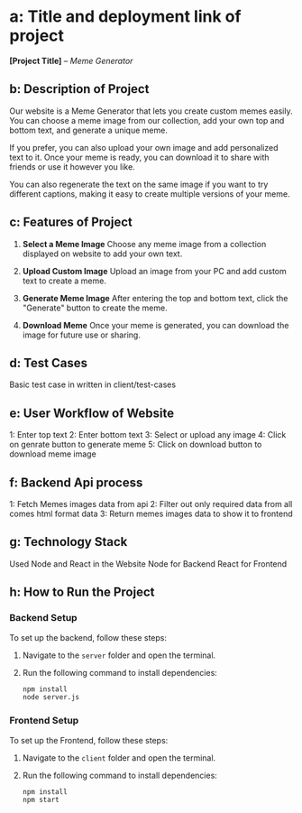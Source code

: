 
# a: Title and deployment link of project

**[Project Title]** – *Meme Generator*

## b: Description of Project

Our website is a Meme Generator that lets you create custom memes easily. You can choose a meme image from our collection, add your own top and bottom text, and generate a unique meme.

If you prefer, you can also upload your own image and add personalized text to it. Once your meme is ready, you can download it to share with friends or use it however you like.

You can also regenerate the text on the same image if you want to try different captions, making it easy to create multiple versions of your meme.

## c: Features of Project

1. **Select a Meme Image**
   Choose any meme image from a collection displayed on website to add your own text.

2. **Upload Custom Image**
   Upload an image from your PC and add custom text to create a meme.

3. **Generate Meme Image**
   After entering the top and bottom text, click the "Generate" button to create the meme.

4. **Download Meme**
   Once your meme is generated, you can download the image for future use or sharing.

## d: Test Cases
   Basic test case in written in client/test-cases

## e: User Workflow of Website
   1: Enter top text
   2: Enter bottom text
   3: Select or upload any image
   4: Click on genrate button to generate meme
   5: Click on download button to download meme image


## f: Backend Api process

1: Fetch Memes images data from api
2: Filter out only required data from all comes html format data
3: Return memes images data to show it to frontend


## g: Technology Stack

Used Node and React in the Website
Node for Backend
React for Frontend


## h: How to Run the Project

### Backend Setup

To set up the backend, follow these steps:

1. Navigate to the `server` folder and open the terminal.
2. Run the following command to install dependencies:

   ```bash
   npm install
   node server.js

### Frontend Setup

To set up the Frontend, follow these steps:

1. Navigate to the `client` folder and open the terminal.
2. Run the following command to install dependencies:

   ```bash
   npm install
   npm start

